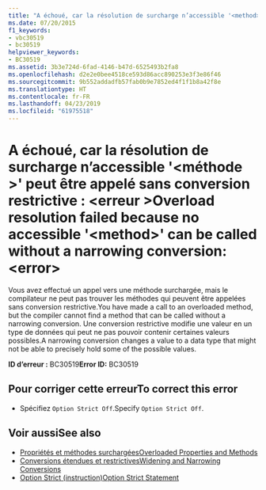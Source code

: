 ```yaml
---
title: "A échoué, car la résolution de surcharge n’accessible '<method>' peut être appelé sans conversion restrictive : <error>"
ms.date: 07/20/2015
f1_keywords:
- vbc30519
- bc30519
helpviewer_keywords:
- BC30519
ms.assetid: 3b3e724d-6fad-4146-b47d-6525493b2fa8
ms.openlocfilehash: d2e2e0bee4518ce593d86acc890253e3f3e86f46
ms.sourcegitcommit: 9b552addadfb57fab0b9e7852ed4f1f1b8a42f8e
ms.translationtype: HT
ms.contentlocale: fr-FR
ms.lasthandoff: 04/23/2019
ms.locfileid: "61975518"
---
```

# <a name="overload-resolution-failed-because-no-accessible-method-can-be-called-without-a-narrowing-conversion-error"></a><span data-ttu-id="d77be-102">A échoué, car la résolution de surcharge n’accessible '\<méthode >' peut être appelé sans conversion restrictive : \<erreur ></span><span class="sxs-lookup"><span data-stu-id="d77be-102">Overload resolution failed because no accessible '\<method>' can be called without a narrowing conversion: \<error></span></span>
<span data-ttu-id="d77be-103">Vous avez effectué un appel vers une méthode surchargée, mais le compilateur ne peut pas trouver les méthodes qui peuvent être appelées sans conversion restrictive.</span><span class="sxs-lookup"><span data-stu-id="d77be-103">You have made a call to an overloaded method, but the compiler cannot find a method that can be called without a narrowing conversion.</span></span> <span data-ttu-id="d77be-104">Une conversion restrictive modifie une valeur en un type de données qui peut ne pas pouvoir contenir certaines valeurs possibles.</span><span class="sxs-lookup"><span data-stu-id="d77be-104">A narrowing conversion changes a value to a data type that might not be able to precisely hold some of the possible values.</span></span>  
  
 <span data-ttu-id="d77be-105">**ID d’erreur :** BC30519</span><span class="sxs-lookup"><span data-stu-id="d77be-105">**Error ID:** BC30519</span></span>  
  
## <a name="to-correct-this-error"></a><span data-ttu-id="d77be-106">Pour corriger cette erreur</span><span class="sxs-lookup"><span data-stu-id="d77be-106">To correct this error</span></span>  
  
- <span data-ttu-id="d77be-107">Spécifiez `Option Strict Off`.</span><span class="sxs-lookup"><span data-stu-id="d77be-107">Specify `Option Strict Off`.</span></span>  
  
## <a name="see-also"></a><span data-ttu-id="d77be-108">Voir aussi</span><span class="sxs-lookup"><span data-stu-id="d77be-108">See also</span></span>

- [<span data-ttu-id="d77be-109">Propriétés et méthodes surchargées</span><span class="sxs-lookup"><span data-stu-id="d77be-109">Overloaded Properties and Methods</span></span>](../../visual-basic/programming-guide/language-features/objects-and-classes/overloaded-properties-and-methods.md)
- [<span data-ttu-id="d77be-110">Conversions étendues et restrictives</span><span class="sxs-lookup"><span data-stu-id="d77be-110">Widening and Narrowing Conversions</span></span>](../../visual-basic/programming-guide/language-features/data-types/widening-and-narrowing-conversions.md)
- [<span data-ttu-id="d77be-111">Option Strict (instruction)</span><span class="sxs-lookup"><span data-stu-id="d77be-111">Option Strict Statement</span></span>](../../visual-basic/language-reference/statements/option-strict-statement.md)
